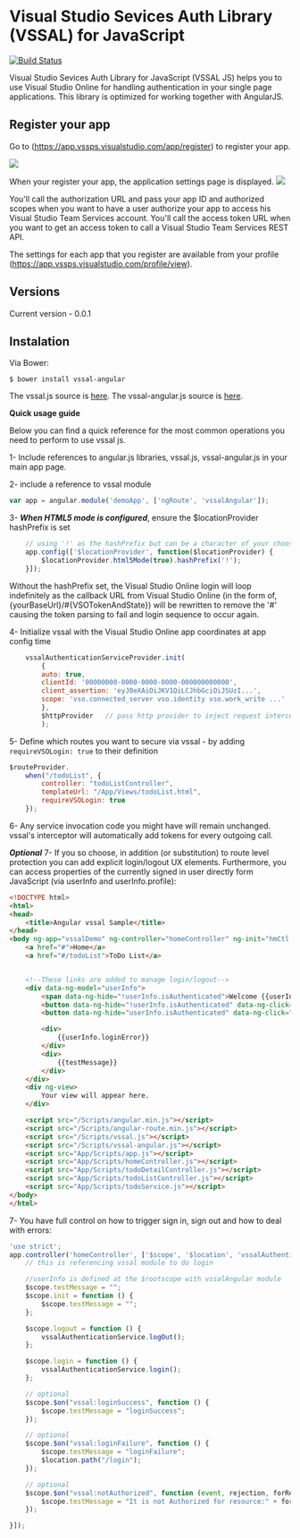 Visual Studio Sevices Auth Library (VSSAL) for JavaScript
====================================
[![Build Status](https://travis-ci.org/DiogenesPolanco/Visual-Studio-Sevices-Auth-Library-Js.svg?branch=master)](https://travis-ci.org/DiogenesPolanco/Visual-Studio-Sevices-Auth-Library-Js)

Visual Studio Sevices Auth Library for JavaScript (VSSAL JS) helps you to use Visual Studio Online for handling authentication in your single page applications.
This library is optimized for working together with AngularJS.

## Register your app

Go to (https://app.vssps.visualstudio.com/app/register) to register your app.

![](https://www.visualstudio.com/en-us/docs/integrate/get-started/auth/_img/grant-access.png)

When your register your app, the application settings page is displayed.
![](https://www.visualstudio.com/en-us/docs/integrate/get-started/auth/_img/app-settings.png)

You'll call the authorization URL and pass your app ID and authorized scopes when you want to have a user authorize your app to access his Visual Studio Team Services account. You'll call the access token URL when you want to get an access token to call a Visual Studio Team Services REST API.

The settings for each app that you register are available from your profile (https://app.vssps.visualstudio.com/profile/view).

## Versions
Current version - 0.0.1  
 
## Instalation
Via Bower:

    $ bower install vssal-angular

The vssal.js source is [here](https://github.com/DiogenesPolanco/Visual-Studio-Sevices-Auth-Library-Js/tree/master/lib/vssal.js).
The vssal-angular.js source is [here](https://github.com/DiogenesPolanco/Visual-Studio-Sevices-Auth-Library-Js/tree/master/lib/vssal-angular.js).
 
**Quick usage guide**

Below you can find a quick reference for the most common operations you need to perform to use vssal js.

1- Include references to angular.js libraries, vssal.js, vssal-angular.js in your main app page.

2- include a reference to vssal module
```js
var app = angular.module('demoApp', ['ngRoute', 'vssalAngular']);
```
3- ***When HTML5 mode is configured***, ensure the $locationProvider hashPrefix is set
```js
	// using '!' as the hashPrefix but can be a character of your choosing
	app.config(['$locationProvider', function($locationProvider) {
		$locationProvider.html5Mode(true).hashPrefix('!');
	}]);
```

Without the hashPrefix set, the Visual Studio Online login will loop indefinitely as the callback URL from Visual Studio Online (in the form of, {yourBaseUrl}/#{VSOTokenAndState}) will be rewritten to remove the '#' causing the token parsing to fail and login sequence to occur again.

4- Initialize vssal with the Visual Studio Online app coordinates at app config time
```js
	vssalAuthenticationServiceProvider.init(
        {
		auto: true,	   
		clientId: '00000000-0000-0000-0000-000000000000',
		client_assertion: 'eyJ0eXAiOiJKV1QiLCJhbGciOiJSUzI...',
		scope: 'vso.connected_server vso.identity vso.work_write ...'
        },
        $httpProvider   // pass http provider to inject request interceptor to attach tokens
        );
```
5- Define which routes you want to secure via vssal - by adding `requireVSOLogin: true` to their definition
```js
$routeProvider.
    when("/todoList", {
        controller: "todoListController",
        templateUrl: "/App/Views/todoList.html",
        requireVSOLogin: true
    });

```
6- Any service invocation code you might have will remain unchanged. vssal's interceptor will automatically add tokens for every outgoing call.

***Optional***
7- If you so choose, in addition (or substitution) to route level protection you can add explicit login/logout UX elements. Furthermore, you can access properties of the currently signed in user directly form JavaScript (via userInfo and userInfo.profile):
```html
<!DOCTYPE html>
<html>
<head>
    <title>Angular vssal Sample</title>
</head>
<body ng-app="vssalDemo" ng-controller="homeController" ng-init="hmCtl.init()">
    <a href="#">Home</a>
    <a href="#/todoList">ToDo List</a>


    <!--These links are added to manage login/logout-->
    <div data-ng-model="userInfo">
        <span data-ng-hide="!userInfo.isAuthenticated">Welcome {{userInfo.userName}} </span>
        <button data-ng-hide="!userInfo.isAuthenticated" data-ng-click="logout()">Logout</button>
        <button data-ng-hide="userInfo.isAuthenticated" data-ng-click="login()">Login</button>

        <div>
            {{userInfo.loginError}}
        </div>
        <div>
            {{testMessage}}
        </div>
    </div>
    <div ng-view>
        Your view will appear here.
    </div>

    <script src="/Scripts/angular.min.js"></script>
    <script src="/Scripts/angular-route.min.js"></script>
    <script src="/Scripts/vssal.js"></script>
    <script src="/Scripts/vssal-angular.js"></script>
    <script src="App/Scripts/app.js"></script>
    <script src="App/Scripts/homeController.js"></script>
    <script src="App/Scripts/todoDetailController.js"></script>
    <script src="App/Scripts/todoListController.js"></script>
    <script src="App/Scripts/todoService.js"></script>
</body>
</html>
```
7- You have full control on how to trigger sign in, sign out and how to deal with errors:

```js
'use strict';
app.controller('homeController', ['$scope', '$location', 'vssalAuthenticationService', function ($scope, $location, vssalAuthenticationService) {
    // this is referencing vssal module to do login

    //userInfo is defined at the $rootscope with vssalAngular module
    $scope.testMessage = "";
    $scope.init = function () {
        $scope.testMessage = "";
    };

    $scope.logout = function () {
        vssalAuthenticationService.logOut();
    };

    $scope.login = function () {
        vssalAuthenticationService.login();
    };

    // optional
    $scope.$on("vssal:loginSuccess", function () {
        $scope.testMessage = "loginSuccess";
    });

    // optional
    $scope.$on("vssal:loginFailure", function () {
        $scope.testMessage = "loginFailure";
        $location.path("/login");
    });

    // optional
    $scope.$on("vssal:notAuthorized", function (event, rejection, forResource) {
        $scope.testMessage = "It is not Authorized for resource:" + forResource;
    });

}]);


```
 
